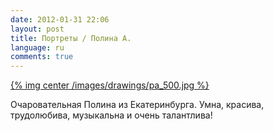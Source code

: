 ```yaml
---
date: 2012-01-31 22:06
layout: post
title: Портреты / Полина А.
language: ru
comments: true
---
```


[{% img center /images/drawings/pa_500.jpg %}](/images/drawings/pa.jpg)

Очаровательная Полина из Екатеринбурга. Умна, красива, трудолюбива, музыкальна
и очень талантлива!

